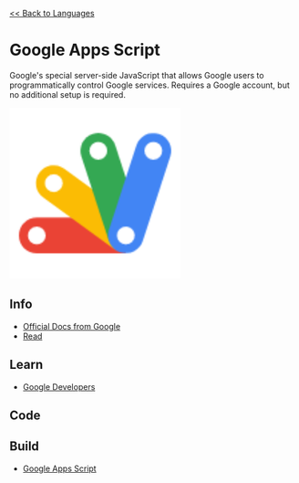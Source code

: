 <a href=".">&lt;&lt; Back to Languages</a>

# Google Apps Script
Google's special server-side JavaScript that allows Google users to programmatically control Google services.  Requires a Google account, but no additional setup is required.

<img src="logos/GoogleAppsScript.png" width="300"/>

## Info
- [Official Docs from Google](https://developers.google.com/apps-script/reference)
- [Read](https://en.wikipedia.org/wiki/Google_Apps_Script)

## Learn
- [Google Developers](https://developers.google.com/apps-script/overview)

## Code


## Build
- [Google Apps Script](https://script.google.com)